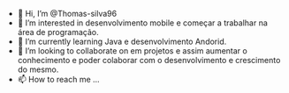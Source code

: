 - 👋 Hi, I’m @Thomas-silva96
- 👀 I’m interested in  desenvolvimento mobile e começar a trabalhar na área de programação.
- 🌱 I’m currently learning  Java e desenvolvimento Andorid.
- 💞️ I’m looking to collaborate on  em projetos  e assim aumentar o conhecimento e poder colaborar com o desenvolvimento e crescimento do mesmo.
- 📫 How to reach me ...

<!---
Thomas-silva96/Thomas-silva96 is a ✨ special ✨ repository because its `README.md` (this file) appears on your GitHub profile.
You can click the Preview link to take a look at your changes.
--->
